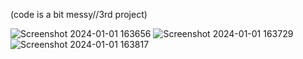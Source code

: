 (code is a bit messy//3rd project)

![Screenshot 2024-01-01 163656](https://github.com/btyneo/starterprojects_repo/assets/137136557/4828d988-8c0c-4c4e-8ba2-169ea95f74b0)
![Screenshot 2024-01-01 163729](https://github.com/btyneo/starterprojects_repo/assets/137136557/362f68e6-6428-4bbe-b20a-51500945373b)
![Screenshot 2024-01-01 163817](https://github.com/btyneo/starterprojects_repo/assets/137136557/473de409-5fb3-470f-b479-45996099846f)
